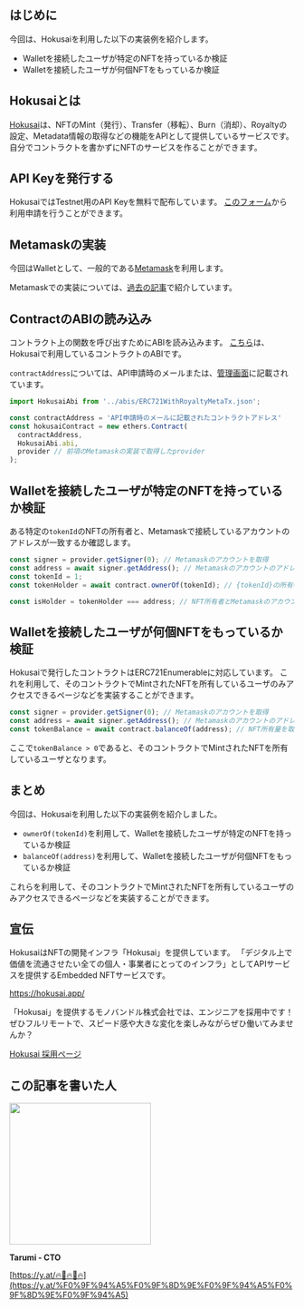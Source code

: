 ## はじめに

今回は、Hokusaiを利用した以下の実装例を紹介します。

- Walletを接続したユーザが特定のNFTを持っているか検証
- Walletを接続したユーザが何個NFTをもっているか検証

## Hokusaiとは

[Hokusai](https://hokusai.app/)は、NFTのMint（発行）、Transfer（移転）、Burn（消却）、Royaltyの設定、Metadata情報の取得などの機能をAPIとして提供しているサービスです。
自分でコントラクトを書かずにNFTのサービスを作ることができます。

## API Keyを発行する

HokusaiではTestnet用のAPI Keyを無料で配布しています。
[このフォーム](https://ir9l8pcvcmm.typeform.com/to/xSbuj2WA)から利用申請を行うことができます。

## Metamaskの実装

今回はWalletとして、一般的である[Metamask](https://docs.metamask.io/guide/#why-metamask
)を利用します。

Metamaskでの実装については、[過去の記事](https://zenn.dev/hokusai/articles/aa40fd375cc523#metamask%E3%81%AE%E5%AE%9F%E8%A3%85)で紹介しています。

## ContractのABIの読み込み

コントラクト上の関数を呼び出すためにABIを読み込みます。
[こちら](https://github.com/0xhokusai/hokusai-api-client-sample/blob/main/src/abis/ERC721WithRoyaltyMetaTx.json)は、Hokusaiで利用しているコントラクトのABIです。

`contractAddress`については、API申請時のメールまたは、[管理画面](https://dashboard.hokusai.app)に記載されています。

```Typescript
import HokusaiAbi from '../abis/ERC721WithRoyaltyMetaTx.json';

const contractAddress = 'API申請時のメールに記載されたコントラクトアドレス'
const hokusaiContract = new ethers.Contract(
  contractAddress, 
  HokusaiAbi.abi,
  provider // 前項のMetamaskの実装で取得したprovider
);
```

## Walletを接続したユーザが特定のNFTを持っているか検証

ある特定の`tokenId`のNFTの所有者と、Metamaskで接続しているアカウントのアドレスが一致するか確認します。

```Typescript
const signer = provider.getSigner(0); // Metamaskのアカウントを取得
const address = await signer.getAddress(); // Metamaskのアカウントのアドレスを取得
const tokenId = 1;
const tokenHolder = await contract.ownerOf(tokenId); // {tokenId}の所有者

const isHolder = tokenHolder === address; // NFT所有者とMetamaskのアカウントを比較
```


## Walletを接続したユーザが何個NFTをもっているか検証

Hokusaiで発行したコントラクトはERC721Enumerableに対応しています。
これを利用して、そのコントラクトでMintされたNFTを所有しているユーザのみアクセスできるページなどを実装することができます。

```Typescript
const signer = provider.getSigner(0); // Metamaskのアカウントを取得
const address = await signer.getAddress(); // Metamaskのアカウントのアドレスを取得
const tokenBalance = await contract.balanceOf(address); // NFT所有量を取得
```
ここで`tokenBalance > 0`であると、そのコントラクトでMintされたNFTを所有しているユーザとなります。

## まとめ

今回は、Hokusaiを利用した以下の実装例を紹介しました。

- `ownerOf(tokenId)`を利用して、Walletを接続したユーザが特定のNFTを持っているか検証
- `balanceOf(address)`を利用して、Walletを接続したユーザが何個NFTをもっているか検証

これらを利用して、そのコントラクトでMintされたNFTを所有しているユーザのみアクセスできるページなどを実装することができます。

## 宣伝

HokusaiはNFTの開発インフラ「Hokusai」を提供しています。
「デジタル上で価値を流通させたい全ての個人・事業者にとってのインフラ」としてAPIサービスを提供するEmbedded NFTサービスです。

https://hokusai.app/

「Hokusai」を提供するモノバンドル株式会社では、エンジニアを採用中です！
ぜひフルリモートで、スピード感や大きな変化を楽しみながらぜひ働いてみませんか？

[Hokusai 採用ページ](https://www.notion.so/0xhokusai/Backend-engineer-aabdbbbb48584113854e9e8102f13d6b)

## この記事を書いた人

<img src="https://storage.googleapis.com/zenn-user-upload/e9d420e447090c39b0d22af2.png" width=250)>

**Tarumi - CTO**

[https://y.at/🔥🍞🔥🍞🔥](https://y.at/%F0%9F%94%A5%F0%9F%8D%9E%F0%9F%94%A5%F0%9F%8D%9E%F0%9F%94%A5)




